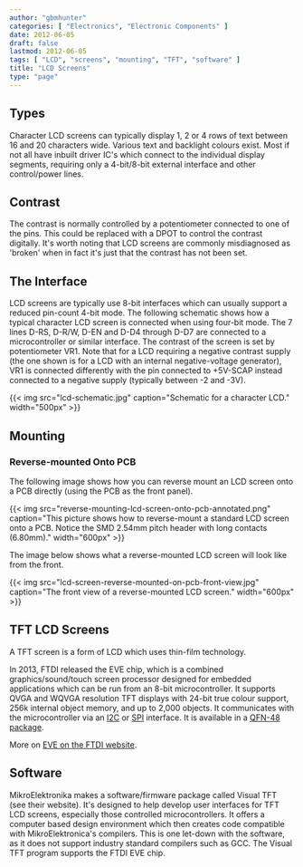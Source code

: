 ```yaml
---
author: "gbmhunter"
categories: [ "Electronics", "Electronic Components" ]
date: 2012-06-05
draft: false
lastmod: 2012-06-05
tags: [ "LCD", "screens", "mounting", "TFT", "software" ]
title: "LCD Screens"
type: "page"
---
```


## Types

Character LCD screens can typically display 1, 2 or 4 rows of text between 16 and 20 characters wide. Various text and backlight colours exist. Most if not all have inbuilt driver IC's which connect to the individual display segments, requiring only a 4-bit/8-bit external interface and other control/power lines.

## Contrast

The contrast is normally controlled by a potentiometer connected to one of the pins. This could be replaced with a DPOT to control the contrast digitally. It's worth noting that LCD screens are commonly misdiagnosed as 'broken' when in fact it's just that the contrast has not been set.

## The Interface

LCD screens are typically use 8-bit interfaces which can usually support a reduced pin-count 4-bit mode. The following schematic shows how a typical character LCD screen is connected when using four-bit mode. The 7 lines D-RS, D-R/W, D-EN and D-D4 through D-D7 are connected to a microcontroller or similar interface. The contrast  of the screen is set by potentiometer VR1. Note that for a LCD requiring a negative contrast supply (the one shown is for a LCD with an internal negative-voltage generator), VR1 is connected differently with the pin connected to +5V-SCAP instead connected to a negative supply (typically between -2 and -3V).

{{< img src="lcd-schematic.jpg" caption="Schematic for a character LCD."  width="500px" >}}

## Mounting

### Reverse-mounted Onto PCB

The following image shows how you can reverse mount an LCD screen onto a PCB directly (using the PCB as the front panel).

{{< img src="reverse-mounting-lcd-screen-onto-pcb-annotated.png" caption="This picture shows how to reverse-mount a standard LCD screen onto a PCB. Notice the SMD 2.54mm pitch header with long contacts (6.80mm)."  width="600px" >}}

The image below shows what a reverse-mounted LCD screen will look like from the front.

{{< img src="lcd-screen-reverse-mounted-on-pcb-front-view.jpg" caption="The front view of a reverse-mounted LCD screen."  width="600px" >}}

## TFT LCD Screens

A TFT screen is a form of LCD which uses thin-film technology.

In 2013, FTDI released the EVE chip, which is a combined graphics/sound/touch screen processor designed for embedded applications which can be run from an 8-bit microcontroller. It supports QVGA and WQVGA resolution TFT displays with 24-bit true colour support, 256k internal object memory, and up to 2,000 objects. It communicates with the microcontroller via an [I2C](/electronics/communication-protocols/i2c-communication-protocol/) or [SPI](/electronics/communication-protocols/spi-communication-protocol/) interface. It is available in a [QFN-48 package](/pcb-design/component-packages/qfn-component-package/).

More on [EVE on the FTDI website](http://www.ftdichip.com/EVE.htm).

## Software

MikroElektronika makes a software/firmware package called Visual TFT (see their website). It's designed to help develop user interfaces for TFT LCD screens, especially those controlled microcontrollers. It offers a computer based design environment which then creates code compatible with MikroElektronica's compilers. This is one let-down with the software, as it does not support industry standard compilers such as GCC. The Visual TFT program supports the FTDI EVE chip.
